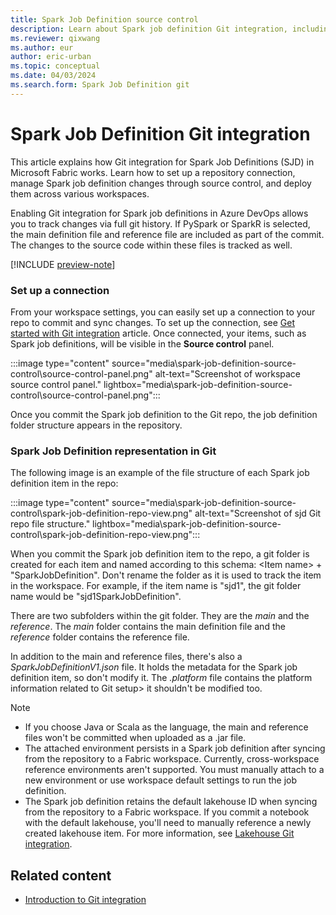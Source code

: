 ```yaml
---
title: Spark Job Definition source control
description: Learn about Spark job definition Git integration, including how to set up a connection and how files are represented in Git.
ms.reviewer: qixwang
ms.author: eur
author: eric-urban
ms.topic: conceptual
ms.date: 04/03/2024
ms.search.form: Spark Job Definition git
---
```


# Spark Job Definition Git integration 

This article explains how Git integration for Spark Job Definitions (SJD) in Microsoft Fabric works. Learn how to set up a repository connection, manage Spark job definition changes through source control, and deploy them across various workspaces.


Enabling Git integration for Spark job definitions in Azure DevOps allows you to track changes via full git history. If PySpark or SparkR is selected, the main definition file and reference file are included as part of the commit. The changes to the source code within these files is tracked as well.

[!INCLUDE [preview-note](../includes/feature-preview-note.md)]

### Set up a connection

From your workspace settings, you can easily set up a connection to your repo to commit and sync changes. To set up the connection, see [Get started with Git integration](../cicd/git-integration/git-get-started.md) article. Once connected, your items, such as Spark job definitions, will be visible in the **Source control** panel.

:::image type="content" source="media\spark-job-definition-source-control\source-control-panel.png" alt-text="Screenshot of workspace source control panel." lightbox="media\spark-job-definition-source-control\source-control-panel.png":::

Once you commit the Spark job definition to the Git repo, the job definition folder structure appears in the repository.


### Spark Job Definition representation in Git

The following image is an example of the file structure of each Spark job definition item in the repo:

:::image type="content" source="media\spark-job-definition-source-control\spark-job-definition-repo-view.png" alt-text="Screenshot of sjd Git repo file structure." lightbox="media\spark-job-definition-source-control\spark-job-definition-repo-view.png":::

When you commit the Spark job definition item to the repo, a git folder is created for each item and named according to this schema: \<Item name\> + "SparkJobDefinition". Don't rename the folder as it is used to track the item in the workspace. For example, if the item name is "sjd1", the git folder name would be "sjd1SparkJobDefinition".

There are two subfolders within the git folder. They are the *main* and the *reference*. The *main* folder contains the main definition file and the *reference* folder contains the reference file.

In addition to the main and reference files, there's also a *SparkJobDefinitionV1.json* file. It holds the metadata for the Spark job definition item, so don't modify it.
The *.platform* file contains the platform information related to Git setup> it shouldn't be modified too.

> [!NOTE]
>
> - If you choose Java or Scala as the language, the main and reference files won't be committed when uploaded as a .jar file.
> - The attached environment persists in a Spark job definition after syncing from the repository to a Fabric workspace. Currently, cross-workspace reference environments aren't supported. You must manually attach to a new environment or use workspace default settings to run the job definition.
> - The Spark job definition retains the default lakehouse ID when syncing from the repository to a Fabric workspace. If you commit a notebook with the default lakehouse, you'll need to manually reference a newly created lakehouse item. For more information, see [Lakehouse Git integration](lakehouse-git-deployment-pipelines.md).


## Related content

- [Introduction to Git integration](../cicd/git-integration/intro-to-git-integration.md)
